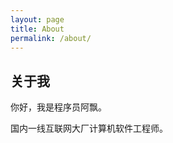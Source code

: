 ```yaml
---
layout: page
title: About
permalink: /about/
---
```


## 关于我
你好，我是程序员阿飘。

国内一线互联网大厂计算机软件工程师。
<!-- [知乎](https://www.zhihu.com/people/ning-meng-cheng-31-94)编程领域万赞答主。

#[个人技术公众号](https://mp.weixin.qq.com/mp/homepage?__biz=MzkwOTE2OTY1Nw==&hid=1&sn=6395e40d884ce4dd3900a68a0f5a6b87&scene=18#wechat_redirect)分享编程学习路线、编程学习资源，记录技术成长，欢迎扫码添加：

#![公众号二维码](https://github.com/lemonchann/images/raw/master/gzh/%E6%96%87%E6%9C%AB%E6%8E%A8%E5%B9%BF%E6%96%87%E6%A1%88.png)



## 版权声明

#博客文章是我原创文章，存档于_posts 文件夹下，版权归我所有，转载请与我联系获得授权许可。-->
